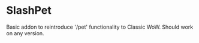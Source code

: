# SlashPet

Basic addon to reintroduce '/pet' functionality to Classic WoW. Should work on any version.
